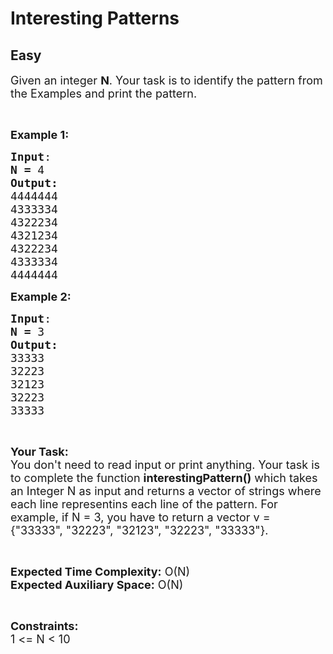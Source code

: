 # Interesting Patterns
## Easy
<div class="problems_problem_content__Xm_eO"><p><span style="font-size:18px">Given an integer <strong>N</strong>. Your task is to identify the pattern from the Examples and print the pattern.</span></p>

<p>&nbsp;</p>

<p><span style="font-size:18px"><strong>E</strong><strong>xample 1:</strong></span><span style="font-size:18px"> </span></p>

<pre><span style="font-size:18px"><strong>Input</strong>:</span>
<span style="font-size:18px"><strong>N = </strong>4</span>
<span style="font-size:18px"><strong>Output:</strong></span>
<span style="font-size:18px">4444444 
4333334 
4322234 
4321234 
4322234 
4333334 
4444444</span></pre>

<p><span style="font-size:18px"><strong>E</strong><strong>xample 2:</strong></span><span style="font-size:18px"> </span></p>

<pre><span style="font-size:18px"><strong>Input</strong>:</span>
<span style="font-size:18px"><strong>N = </strong>3</span>
<span style="font-size:18px"><strong>Output:</strong></span><span style="font-size:18px">
33333 
32223 
32123 
32223 
33333</span></pre>

<p>&nbsp;</p>

<p><span style="font-size:18px"><strong>Your Task:</strong><br>
You don't need to read input or print anything. Your task is to complete the function <strong>interestingPattern()</strong> which takes an Integer N as input and returns a vector of strings where each line representins each line of the pattern. For example, if N = 3, you have to return a vector v = {"33333", "32223", "32123", "32223", "33333"}.</span></p>

<p>&nbsp;</p>

<p><span style="font-size:18px"><strong>Expected Time Complexity:</strong> O(N)<br>
<strong>Expected Auxiliary Space:</strong> O(N)</span></p>

<p>&nbsp;</p>

<p><span style="font-size:18px"><strong>Constraints:</strong></span><br>
<span style="font-size:18px">1 &lt;= N &lt;&nbsp;10</span></p>
</div>